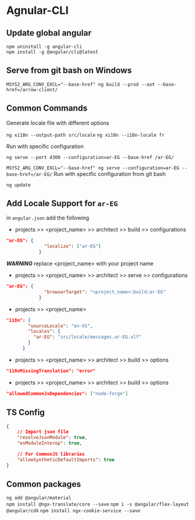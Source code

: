 # Agnular-CLI

## Update global angular

`npm uninstall -g angular-cli`  
`npm install -g @angular/cli@latest`

## Serve from git bash on Windows

`MSYS2_ARG_CONV_EXCL="--base-href" ng build --prod --aot --base-href=/arrow-client/`

## Common Commands

Generate locale file with different options

`ng xi18n --output-path src/locale`
`ng xi18n --i18n-locale fr`

Run with specific configuration

`ng serve --port 4300 --configuration=ar-EG --base-href /ar-EG/`

`MSYS2_ARG_CONV_EXCL="--base-href" ng serve --configuration=ar-EG --base-href=/ar-EG/` Run with specific configuration from git bash

`ng update`

## Add Locale Support for `ar-EG`

in `angular.json` add the following

- projects >> <project_name> >> architect >> build >> configurations

```json
"ar-EG": {
              "localize": ["ar-EG"]
            }
```

***WARNING*** replace <project_name> with your project name

- projects >> <project_name> >> architect >> serve >> configurations

```json
"ar-EG": {
              "browserTarget": "<project_name>:build:ar-EG"
            }
```

- projects >> <project_name>

```json
"i18n": {
        "sourceLocale": "en-US",
        "locales": {
          "ar-EG": "src/locale/messages.ar-EG.xlf"
        }
      }
```

- projects >> <project_name> >> architect >> build >> options

```json
"i18nMissingTranslation": "error"
```

- projects >> <project_name> >> architect >> build >> options

```json
"allowedCommonJsDependencies": ["node-forge"]
```

## TS Config

```json
{
    // Import json file
    "resolveJsonModule": true,
    "esModuleInterop": true,

    // For CommonJS libraries
    "allowSyntheticDefaultImports": true
}
```

## Common packages

`ng add @angular/material`  
`npm install @ngx-translate/core --save`
`npm i -s @angular/flex-layout @angular/cdk`
`npm install ngx-cookie-service --save`
